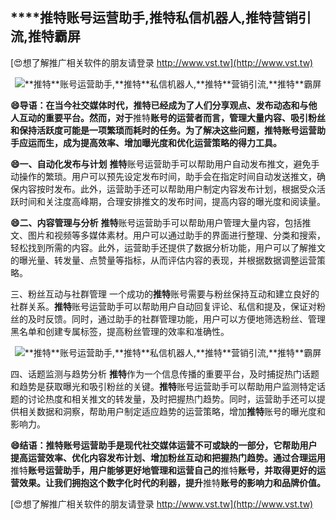 ## ****推特**账号运营助手,**推特**私信机器人,**推特**营销引流,**推特**霸屏**

[😍想了解推广相关软件的朋友请登录 http://www.vst.tw](http://www.vst.tw)

 <center><img src="https://vst.tw/MP4/tuiguang/png/4.png" alt="**推特**账号运营助手,**推特**私信机器人,**推特**营销引流,**推特**霸屏"></center>

**😄导语：在当今社交媒体时代，**推特**已经成为了人们分享观点、发布动态和与他人互动的重要平台。然而，对于**推特**账号的运营者而言，管理大量内容、吸引粉丝和保持活跃度可能是一项繁琐而耗时的任务。为了解决这些问题，**推特**账号运营助手应运而生，成为提高效率、增加曝光度和优化运营策略的得力工具。**

**😄一、自动化发布与计划**
**推特**账号运营助手可以帮助用户自动发布推文，避免手动操作的繁琐。用户可以预先设定发布时间，助手会在指定时间自动发送推文，确保内容按时发布。此外，运营助手还可以帮助用户制定内容发布计划，根据受众活跃时间和关注度高峰期，合理安排推文的发布时间，提高内容的曝光度和阅读量。

**😄二、内容管理与分析**
**推特**账号运营助手可以帮助用户管理大量内容，包括推文、图片和视频等多媒体素材。用户可以通过助手的界面进行整理、分类和搜索，轻松找到所需的内容。此外，运营助手还提供了数据分析功能，用户可以了解推文的曝光量、转发量、点赞量等指标，从而评估内容的表现，并根据数据调整运营策略。

三、粉丝互动与社群管理
一个成功的**推特**账号需要与粉丝保持互动和建立良好的社群关系。**推特**账号运营助手可以帮助用户自动回复评论、私信和提及，保证对粉丝的及时反馈。同时，通过助手的社群管理功能，用户可以方便地筛选粉丝、管理黑名单和创建专属标签，提高粉丝管理的效率和准确性。

 <center><img src="https://vst.tw/MP4/tuiguang/png/1.png" alt="**推特**账号运营助手,**推特**私信机器人,**推特**营销引流,**推特**霸屏"></center>

四、话题监测与趋势分析
**推特**作为一个信息传播的重要平台，及时捕捉热门话题和趋势是获取曝光和吸引粉丝的关键。**推特**账号运营助手可以帮助用户监测特定话题的讨论热度和相关推文的转发量，及时把握热门趋势。同时，运营助手还可以提供相关数据和洞察，帮助用户制定适应趋势的运营策略，增加**推特**账号的曝光度和影响力。

**😄结语：**推特**账号运营助手是现代社交媒体运营不可或缺的一部分，它帮助用户提高运营效率、优化内容发布计划、增加粉丝互动和把握热门趋势。通过合理运用**推特**账号运营助手，用户能够更好地管理和运营自己的**推特**账号，并取得更好的运营效果。让我们拥抱这个数字化时代的利器，提升**推特**账号的影响力和品牌价值。**

[😍想了解推广相关软件的朋友请登录 http://www.vst.tw](http://www.vst.tw)




